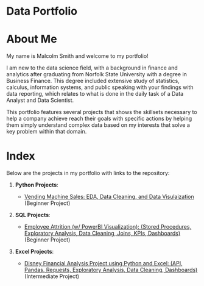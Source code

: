 # Data Portfolio

# About Me
My name is Malcolm Smith and welcome to my portfolio!







I am new to the data science field, with a background in finance and analytics after graduating from Norfolk State University with a degree in Business Finance. This degree included extensive study of statistics, calculus, information systems, and public speaking with your findings with data reporting, which relates to what is done in the daily task of a Data Analyst and Data Scientist.








This portfolio features several projects that shows the skillsets necessary to help a company achieve reach their goals with specific actions by helping them simply understand complex data based on my interests that solve a key problem within that domain.

# Index
Below are the projects in my portfolio with links to the repository:
1. __Python Projects__:
   * [Vending Machine Sales: EDA, Data Cleaning, and Data Visulaization](PythonProjects/VendingMachineSales) (Beginner Project)

2. __SQL Projects__:
   * [Employee Attrition (w/ PowerBI Visualization): (Stored Procedures, Exploratory Analysis, Data Cleaning, Joins, KPIs, Dashboards)](SQLProjects/EmployeeAttrition) (Beginner Project)

3. __Excel Projects__:
   * [Disney Financial Analysis Project using Python and Excel: (API, Pandas, Requests, Exploratory Analysis, Data Cleaning, Dashboards)](ExcelProjects/DisneyFinancialAnalysis) (Intermediate Project) 
